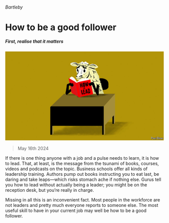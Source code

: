 ###### Bartleby

# How to be a good follower 

##### First, realise that it matters 

![image](images/20240518_WBD001.jpg) 

> May 16th 2024 

If there is one thing anyone with a job and a pulse needs to learn, it is how to lead. That, at least, is the message from the tsunami of books, courses, videos and podcasts on the topic. Business schools offer all kinds of leadership training. Authors pump out books instructing you to eat last, be daring and take leaps—which risks stomach ache if nothing else. Gurus tell you how to lead without actually being a leader; you might be on the reception desk, but you’re really in charge. 

Missing in all this is an inconvenient fact. Most people in the workforce are not leaders and pretty much everyone reports to someone else. The most useful skill to have in your current job may well be how to be a good follower. 


